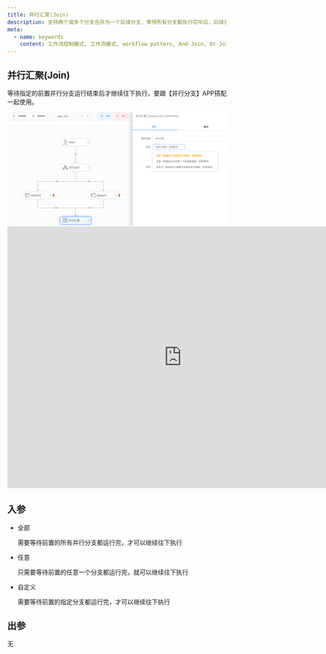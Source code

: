 ```yaml
---
title: 并行汇聚(Join)
description: 支持两个或多个分支合并为一个后续分支，等待所有分支都执行完毕后，后续分支才会触发执行。也可以设置任意一个分支或指定分支执行完以后，后续分支就触发执行。达到对并行运行分支的控制效果。
meta:
  - name: keywords
    content: 工作流控制模式, 工作流模式, workflow pattern, And-Join, Or-Join, 分支合并, 分支同步, 工作流, 工作流汇聚, 分支汇聚,同步模式, 低代码, AI工作流, 流程引擎
---
```


## 并行汇聚(Join)

等待指定的前置并行分支运行结束后才继续往下执行，要跟【并行分支】APP搭配一起使用。

<img src="./img/parallel_aggregation.png" alt="parallel aggregation" title="并行汇聚" style="zoom:50%;" />

<iframe 
    width="800" 
    height="600" 
    src="https://www.youtube.com/embed/yeeWO2zKVgA"  frameborder="0" 
    allow="accelerometer; autoplay; encrypted-media; gyroscope; picture-in-picture" 
    allowfullscreen>
</iframe>

## 入参

- 全部

  需要等待前置的所有并行分支都运行完，才可以继续往下执行

- 任意

  只需要等待前置的任意一个分支都运行完，就可以继续往下执行

- 自定义

  需要等待前置的指定分支都运行完，才可以继续往下执行



## 出参

无





